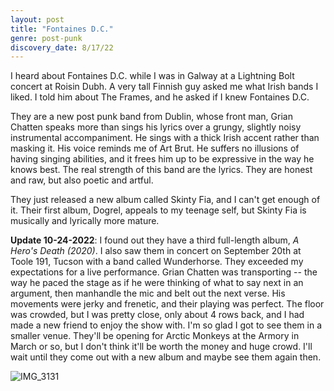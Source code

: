 ```yaml
---
layout: post
title: "Fontaines D.C."
genre: post-punk
discovery_date: 8/17/22
---
```


I heard about Fontaines D.C. while I was in Galway at a Lightning Bolt concert at Roisin Dubh. A very tall Finnish guy asked me what Irish bands I liked. I told him about The Frames, and he asked if I knew Fontaines D.C. 

They are a new post punk band from Dublin, whose front man, Grian Chatten speaks more than sings his lyrics over a grungy, slightly noisy instrumental accompaniment. He sings with a thick Irish accent rather than masking it. His voice reminds me of Art Brut. He suffers no illusions of having singing abilities, and it frees him up to be expressive in the way he knows best. The real strength of this band are the lyrics. They are honest and raw, but also poetic and artful.

They just released a new album called Skinty Fia, and I can't get enough of it. Their first album, Dogrel, appeals to my teenage self, but Skinty Fia is musically and lyrically more mature.

**Update 10-24-2022**: I found out they have a third full-length album, _A Hero's Death (2020)_. I also saw them in concert on September 20th at Toole 191, Tucson with a band called Wunderhorse. They exceeded my expectations for a live performance. Grian Chatten was transporting -- the way he paced the stage as if he were thinking of what to say next in an argument, then manhandle the mic and belt out the next verse. His movements were jerky and frenetic, and their playing was perfect. The floor was crowded, but I was pretty close, only about 4 rows back, and I had made a new friend to enjoy the show with. I'm so glad I got to see them in a smaller venue. They'll be opening for Arctic Monkeys at the Armory in March or so, but I don't think it'll be worth the money and huge crowd. I'll wait until they come out with a new album and maybe see them again then.

![IMG_3131](https://user-images.githubusercontent.com/18628685/197681763-bf35c7c3-3574-4af4-85f9-335ce6bbb7fe.jpg)
